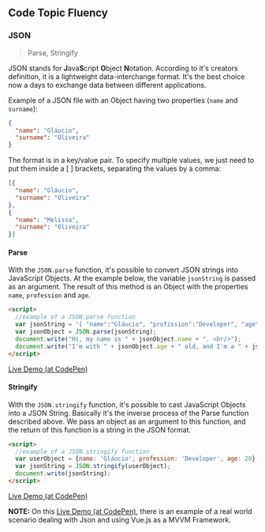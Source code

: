 ## Code Topic Fluency 

### JSON
> Parse, Stringify

JSON stands for **J**ava**S**cript **O**bject **N**otation. According to it's creators definition, it is a lightweight data-interchange format. It's the best choice now a days to exchange data between different applications. 

Example of a JSON file with an Object having two properties (`name` and `surname`):
````json
{
  "name": "Gláucio", 
  "surname": "Oliveira"
}
````
The format is in a key/value pair. To specify multiple values, we just need to put them inside a [ ] brackets, separating the values by a comma:

````json
[{
  "name": "Gláucio", 
  "surname": "Oliveira"
},
{
  "name": "Melissa",
  "surname": "Oliveira"
}]
````

#### Parse
With the `JSON.parse` function, it's possible to convert JSON strings into JavaScript Objects. At the example below, the variable `jsonString` is passed as an argument. The result of this method is an Object with the properties `name`, `profession` and `age`.

```html
<script>
  //example of a JSON.parse function
  var jsonString = '{ "name":"Gláucio", "profission":"Developer", "age":28}';
  var jsonObject = JSON.parse(jsonString);
  document.write("Hi, my name is " + jsonObject.name + ". <br/>");
  document.write("I'm with " + jsonObject.age + " old, and I'm a " + jsonObject.profission + "."); 
</script>
```
<a href="https://codepen.io/glaucioso/pen/eXGBPq" target="_blank">Live Demo (at CodePen)</a>


#### Stringify
With the `JSON.stringify` function, it's possible to cast JavaScript Objects into a JSON String. Basically it's the inverse process of the Parse function described above. We pass an object as an argument to this function, and the return of this function is a string in the JSON format. 

```html
<script>  
  //example of a JSON.stringify function
  var userObject = {name: 'Gláucio', profession: 'Developer', age: 28};
  var jsonString = JSON.stringify(userObject);
  document.write(jsonString);
</script>
```
<a href="https://codepen.io/glaucioso/pen/eXGBoY" target="_blank">Live Demo (at CodePen)</a>


**NOTE:** On this <a href="https://codepen.io/glaucioso/pen/axzqjx">Live Demo (at CodePen)</a>, there is an example of a real world scenario dealing with Json and using Vue.js as a MVVM Framework.
